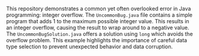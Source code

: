 This repository demonstrates a common yet often overlooked error in Java programming: integer overflow. The `UncommonBug.java` file contains a simple program that adds 1 to the maximum possible integer value.  This results in an integer overflow, causing the result to wrap around to a negative value. The `UncommonBugSolution.java` offers a solution using `long` which avoids the overflow problem. This example highlights the importance of careful data type selection to prevent unexpected behavior and data corruption.